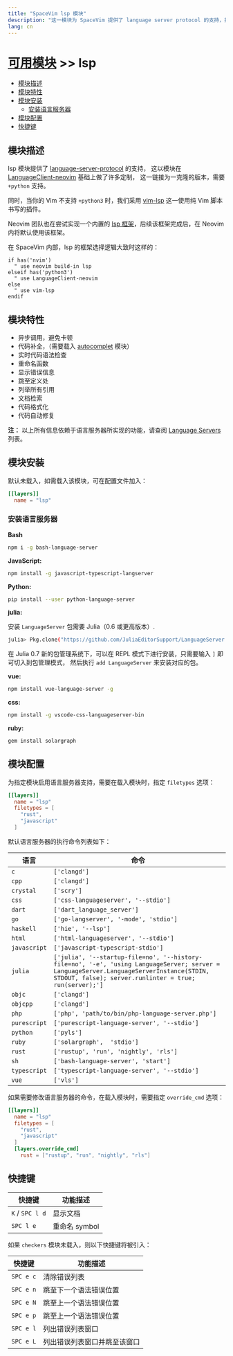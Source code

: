 ```yaml
---
title: "SpaceVim lsp 模块"
description: "这一模块为 SpaceVim 提供了 language server protocol 的支持，提供更多语言相关服务。"
lang: cn
---
```


# [可用模块](../) >> lsp

<!-- vim-markdown-toc GFM -->

- [模块描述](#模块描述)
- [模块特性](#模块特性)
- [模块安装](#模块安装)
  - [安装语言服务器](#安装语言服务器)
- [模块配置](#模块配置)
- [快捷键](#快捷键)

<!-- vim-markdown-toc -->

## 模块描述

lsp 模块提供了 [language-server-protocol](https://microsoft.github.io/language-server-protocol/) 的支持，
这以模块在 [LanguageClient-neovim](https://github.com/SpaceVim/LanguageClient-neovim) 基础上做了许多定制，
这一链接为一克隆的版本，需要 `+python` 支持。

同时，当你的 Vim 不支持 `+python3` 时，我们采用 [vim-lsp](https://github.com/prabirshrestha/vim-lsp) 这一使用纯 Vim 脚本书写的插件。

Neovim 团队也在尝试实现一个内置的 [lsp 框架](https://github.com/neovim/neovim/pull/6856)，后续该框架完成后，在 Neovim 内将默认使用该框架。

在 SpaceVim 内部，lsp 的框架选择逻辑大致时这样的：

```vim
if has('nvim')
  " use neovim build-in lsp
elseif has('python3')
  " use LanguageClient-neovim
else
  " use vim-lsp
endif
```

## 模块特性

- 异步调用，避免卡顿
- 代码补全，（需要载入 [autocomplet](https://spacevim.org/layers/autocomplete/) 模块）
- 实时代码语法检查
- 重命名函数
- 显示错误信息
- 跳至定义处
- 列举所有引用
- 文档检索
- 代码格式化
- 代码自动修复

**注：** 以上所有信息依赖于语言服务器所实现的功能，请查阅 [Language Servers](https://microsoft.github.io/language-server-protocol/implementors/servers/) 列表。

## 模块安装

默认未载入，如需载入该模块，可在配置文件加入：

```toml
[[layers]]
  name = "lsp"
```

### 安装语言服务器

**Bash**

```sh
npm i -g bash-language-server
```

**JavaScript:**

```sh
npm install -g javascript-typescript-langserver
```

**Python:**

```sh
pip install --user python-language-server
```

**julia:**

安装 `LanguageServer` 包需要 Julia（0.6 或更高版本）.

```sh
julia> Pkg.clone("https://github.com/JuliaEditorSupport/LanguageServer.jl")
```

在 Julia 0.7 新的包管理系统下，可以在 REPL 模式下进行安装，只需要输入 `]` 即可切入到包管理模式，
然后执行 `add LanguageServer` 来安装对应的包。

**vue:**

```sh
npm install vue-language-server -g
```

**css:**

```sh
npm install -g vscode-css-languageserver-bin
```

**ruby:**

```sh
gem install solargraph
```

## 模块配置

为指定模块启用语言服务器支持，需要在载入模块时，指定 `filetypes` 选项：

```toml
[[layers]]
  name = "lsp"
  filetypes = [
    "rust",
    "javascript"
  ]
```

默认语言服务器的执行命令列表如下：

| 语言         | 命令                                                                                                                                                                                             |
| ------------ | ------------------------------------------------------------------------------------------------------------------------------------------------------------------------------------------------ |
| `c`          | `['clangd']`                                                                                                                                                                                     |
| `cpp`        | `['clangd']`                                                                                                                                                                                     |
| `crystal`    | `['scry']`                                                                                                                                                                                       |
| `css`        | `['css-languageserver', '--stdio']`                                                                                                                                                              |
| `dart`       | `['dart_language_server']`                                                                                                                                                                       |
| `go`         | `['go-langserver', '-mode', 'stdio']`                                                                                                                                                            |
| `haskell`    | `['hie', '--lsp']`                                                                                                                                                                               |
| `html`       | `['html-languageserver', '--stdio']`                                                                                                                                                             |
| `javascript` | `['javascript-typescript-stdio']`                                                                                                                                                                |
| `julia`      | `['julia', '--startup-file=no', '--history-file=no', '-e', 'using LanguageServer; server = LanguageServer.LanguageServerInstance(STDIN, STDOUT, false); server.runlinter = true; run(server);']` |
| `objc`       | `['clangd']`                                                                                                                                                                                     |
| `objcpp`     | `['clangd']`                                                                                                                                                                                     |
| `php`        | `['php', 'path/to/bin/php-language-server.php']`                                                                                                                                                 |
| `purescript` | `['purescript-language-server', '--stdio']`                                                                                                                                                      |
| `python`     | `['pyls']`                                                                                                                                                                                       |
| `ruby`       | `['solargraph',  'stdio']`
| `rust`       | `['rustup', 'run', 'nightly', 'rls']`                                                                                                                                                            |
| `sh`         | `['bash-language-server', 'start']`                                                                                                                                                              |
| `typescript` | `['typescript-language-server', '--stdio']`                                                                                                                                                      |
| `vue`        | `['vls']`                                                                                                                                                                                        |

如果需要修改语言服务器的命令，在载入模块时，需要指定 `override_cmd` 选项：

```toml
[[layers]]
  name = "lsp"
  filetypes = [
    "rust",
    "javascript"
  ]
  [layers.override_cmd]
    rust = ["rustup", "run", "nightly", "rls"]
```

## 快捷键

| 快捷键          | 功能描述      |
| --------------- | ------------- |
| `K` / `SPC l d` | 显示文档      |
| `SPC l e`       | 重命名 symbol |

如果 `checkers` 模块未载入，则以下快捷键将被引入：

| 快捷键    | 功能描述                        |
| --------- | ------------------------------- |
| `SPC e c` | 清除错误列表                    |
| `SPC e n` | 跳至下一个语法错误位置          |
| `SPC e N` | 跳至上一个语法错误位置          |
| `SPC e p` | 跳至上一个语法错误位置          |
| `SPC e l` | 列出错误列表窗口                |
| `SPC e L` | 列出错误列表窗口并跳至该窗口    |
